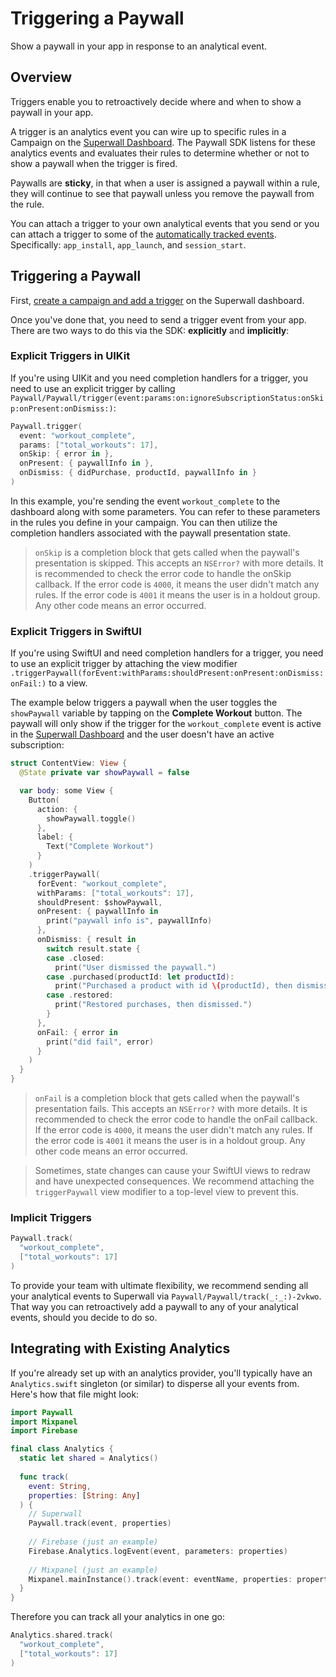 # Triggering a Paywall

Show a paywall in your app in response to an analytical event.

## Overview

Triggers enable you to retroactively decide where and when to show a paywall in your app.

A trigger is an analytics event you can wire up to specific rules in a Campaign on the [Superwall Dashboard](https://superwall.com/dashboard). The Paywall SDK listens for these analytics events and evaluates their rules to determine whether or not to show a paywall when the trigger is fired.

Paywalls are **sticky**, in that when a user is assigned a paywall within a rule, they will continue to see that paywall unless you remove the paywall from the rule.

You can attach a trigger to your own analytical events that you send or you can attach a trigger to some of the [automatically tracked events](<doc:AutomaticallyTrackedEvents>). Specifically: `app_install`, `app_launch`, and `session_start`.

## Triggering a Paywall

First, [create a campaign and add a trigger](https://docs.superwall.com/docs/campaigns) on the Superwall dashboard. 

Once you've done that, you need to send a trigger event from your app.
There are two ways to do this via the SDK: **explicitly** and **implicitly**:

### Explicit Triggers in UIKit

If you're using UIKit and you need completion handlers for a trigger, you need to use an explicit trigger by calling ``Paywall/Paywall/trigger(event:params:on:ignoreSubscriptionStatus:onSkip:onPresent:onDismiss:)``:

```swift
Paywall.trigger(
  event: "workout_complete", 
  params: ["total_workouts": 17], 
  onSkip: { error in }, 
  onPresent: { paywallInfo in }, 
  onDismiss: { didPurchase, productId, paywallInfo in }
)
```

In this example, you're sending the event `workout_complete` to the dashboard along with some parameters. You can refer to these parameters in the rules you define in your campaign. You can then utilize the completion handlers associated with the paywall presentation state.

> `onSkip` is a completion block that gets called when the paywall's presentation is skipped. This accepts an `NSError?` with more details. It is recommended to check the error code to handle the onSkip callback. If the error code is `4000`, it means the user didn't match any rules. If the error code is `4001` it means the user is in a holdout group. Any other code means an error occurred.

### Explicit Triggers in SwiftUI

If you're using SwiftUI and need completion handlers for a trigger, you need to use an explicit trigger by attaching the view modifier `.triggerPaywall(forEvent:withParams:shouldPresent:onPresent:onDismiss:onFail:)` to a view.

The example below triggers a paywall when the user toggles the `showPaywall` variable by tapping on the **Complete Workout** button. The paywall will only show if the trigger for the `workout_complete` event is active in the [Superwall Dashboard](https://superwall.com/dashboard) and the user doesn't have an active subscription:

```swift
struct ContentView: View {
  @State private var showPaywall = false

  var body: some View {
    Button(
      action: {
        showPaywall.toggle()
      },
      label: {
        Text("Complete Workout")
      }
    )
    .triggerPaywall(
      forEvent: "workout_complete",
      withParams: ["total_workouts": 17],
      shouldPresent: $showPaywall,
      onPresent: { paywallInfo in
        print("paywall info is", paywallInfo)
      },
      onDismiss: { result in
        switch result.state {
        case .closed:
          print("User dismissed the paywall.")
        case .purchased(productId: let productId):
          print("Purchased a product with id \(productId), then dismissed.")
        case .restored:
          print("Restored purchases, then dismissed.")
        }
      },
      onFail: { error in
        print("did fail", error)
      }
    )
  }
}
```

> `onFail` is a completion block that gets called when the paywall's presentation fails. This accepts an `NSError?` with more details. It is recommended to check the error code to handle the onFail callback. If the error code is `4000`, it means the user didn't match any rules. If the error code is `4001` it means the user is in a holdout group. Any other code means an error occurred.


> Sometimes, state changes can cause your SwiftUI views to redraw and have unexpected consequences. We recommend attaching the `triggerPaywall` view modifier to a top-level view to prevent this.

### Implicit Triggers

```swift
Paywall.track(
  "workout_complete", 
  ["total_workouts": 17]
)
```

To provide your team with ultimate flexibility, we recommend sending all your analytical events to Superwall via ``Paywall/Paywall/track(_:_:)-2vkwo``. That way you can retroactively add a paywall to any of your analytical events, should you decide to do so.

## Integrating with Existing Analytics

If you're already set up with an analytics provider, you'll typically have an `Analytics.swift` singleton (or similar) to disperse all your events from. Here's how that file might look:

```swift
import Paywall
import Mixpanel
import Firebase

final class Analytics {
  static let shared = Analytics()
  
  func track(
    event: String,
    properties: [String: Any]
  ) {
    // Superwall
    Paywall.track(event, properties)
    
    // Firebase (just an example)
    Firebase.Analytics.logEvent(event, parameters: properties)
    
    // Mixpanel (just an example)
    Mixpanel.mainInstance().track(event: eventName, properties: properties)
  }
}
```

Therefore you can track all your analytics in one go:
  
```swift
Analytics.shared.track(
  "workout_complete",
  ["total_workouts": 17]
)
```
